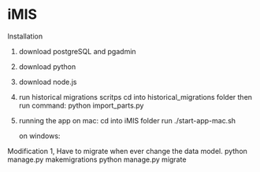# iMIS

Installation

1. download postgreSQL and pgadmin
2. download python
3. download node.js
4. run historical migrations scritps
   cd into historical_migrations folder
   then run command: python import_parts.py
5. running the app
   on mac:
   cd into iMIS folder
   run ./start-app-mac.sh

   on windows:

Modification
1, Have to migrate when ever change the data model.
python manage.py makemigrations
python manage.py migrate
